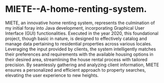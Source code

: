 # MIETE--A-home-renting-system.
MIETE, an innovative home renting system, represents the culmination of my initial foray into Java development, incorporating Graphical User Interface (GUI) functionalities. Executed in the year 2020, this foundational project, though basic in nature, is designed to effectively catalog and manage data pertaining to residential properties across various locales. Leveraging the input provided by clients, the system intelligently matches their preferences and requirements with the available housing options in their desired area, streamlining the house rental process with tailored precision. By seamlessly gathering and analyzing client information, MIETE ensures a personalized and efficient approach to property searches, elevating the user experience to new heights.
